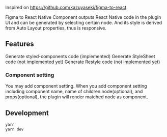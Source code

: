 Inspired on https://github.com/kazuyaseki/figma-to-react.

Figma to React Native Component outputs React Native code in the plugin UI and can be generated by selecting certain node.
And its style is derived from Auto Layout properties, thus is responsive.

## Features

Generate styled-components code (implemented)
Generate StyleSheet code (not implemented yet)
Generate Restyle code (not implemented yet)

### Component setting

You may add component setting.
When you add component setting including component name, name of children node(optional), and props(optional), the plugin will render matched node as component.

## Development

```sh
yarn
yarn dev
```
